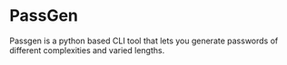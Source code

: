 # PassGen

Passgen is a python based CLI tool that lets you generate passwords of different complexities and varied lengths.
